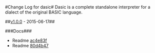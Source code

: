 #Change Log for dasic#
Dasic is a complete standalone interpreter for a dialect of the original BASIC language.

##[v1.0.0](http://https///github.com/MikeMitterer/dart-dasic/compare/v0.0.1...v1.0.0) - 2015-06-17##

###Docs###
* Readme [ac4e83f](http://https///github.com/MikeMitterer/dart-dasic/commit/ac4e83f5e57736179d329ee5b3eaf0b7012bab42)
* Readme [80d4b47](http://https///github.com/MikeMitterer/dart-dasic/commit/80d4b47ee55d2c04ba0a74a222788dbce6aac324)

